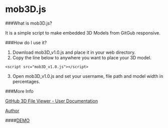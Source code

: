 # mob3D.js

###What is mob3D.js?

It is a simple script to make embedded 3D Models from GitGub responsive.

###How do I use it?

1. Download mob3D_v1.0.js and place it in your web directory.
2. Copy the line below to anywhere you want to place your 3D model.
```
<script src="mob3D_v1.0.js"></script>
```
3. Open mob3D_v1.0.js and set your username, file path and model width in percentages.

###More Info

<a href="https://help.github.com/articles/3d-file-viewer/" target="_blank" >GitHub 3D File Viewer - User Documentation</a>

<a href="http://www.adriannowak.net/" target="_blank" >Author</a>

####<a href="http://adriannowak.net/mob3D.js/Demo/index.html" target="_blank">DEMO</a>
